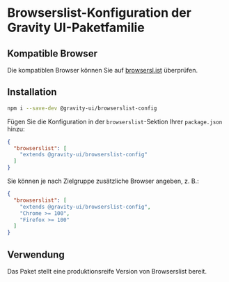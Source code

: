 # Browserslist-Konfiguration der Gravity UI-Paketfamilie

## Kompatible Browser

Die kompatiblen Browser können Sie auf [browsersl.ist](https://browsersl.ist/#q=last%202%20major%20versions%20and%20last%202%20years%20and%20fully%20supports%20es6%20and%20%3E%200.05%25%0Anot%20dead%0Anot%20op_mini%20all%0Anot%20and_qq%20%3E%200%0Anot%20and_uc%20%3E%200%0AFirefox%20ESR%0AChrome%20%3E%200%20and%20last%202%20years%20and%20%3E%200.05%25%0ASafari%20%3E%200%20and%20last%202%20years%20and%20%3E%200.05%25%0AFirefox%20%3E%200%20and%20last%202%20years%20and%20%3E%200.01%25) überprüfen.

## Installation

```bash
npm i --save-dev @gravity-ui/browserslist-config
```

Fügen Sie die Konfiguration in der `browserslist`-Sektion Ihrer `package.json` hinzu:

```json
{
  "browserslist": [
    "extends @gravity-ui/browserslist-config"
  ]
}
```

Sie können je nach Zielgruppe zusätzliche Browser angeben, z. B.:

```json
{
  "browserslist": [
    "extends @gravity-ui/browserslist-config",
    "Chrome >= 100",
    "Firefox >= 100"
  ]
}
```

## Verwendung

Das Paket stellt eine produktionsreife Version von Browserslist bereit.